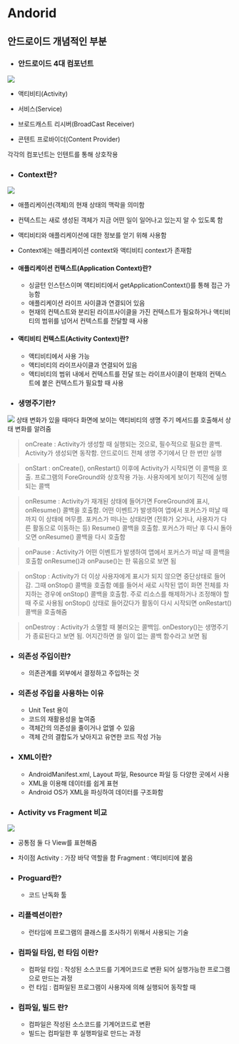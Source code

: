 # Andorid

## 안드로이드 개념적인 부분
- ### 안드로이드 4대 컴포넌트
![](https://images.velog.io/images/baduckie6231/post/a027a54e-0fc4-496a-8173-d9be74645ea7/image.png)
  - 액티비티(Activity)
  
  - 서비스(Service)
  
  - 브로드캐스트 리시버(BroadCast Receiver)
  
  - 콘텐트 프로바이더(Content Provider)

  각각의 컴포넌트는 인텐트를 통해 상호작용

- ### Context란?
![](https://images.velog.io/images/baduckie6231/post/5ba41cea-0963-4f81-8bd3-8c6cb8c16695/image.png)
  - 애플리케이션(객체)의 현재 상태의 맥락을 의미함
  - 컨텍스트는 새로 생성된 객체가 지금 어떤 일이 일어나고 있는지 알 수 있도록 함
  - 액티비티와 애플리케이션에 대한 정보를 얻기 위해 사용함
  - Context에는 애플리케이션 context와 액티비티 context가 존재함

 - #### 애플리케이션 컨텍스트(Application Context)란?
    - 싱글턴 인스턴스이며 액티비티에서 getApplicationContext()를 통해 접근 가능함
   - 애플리케이션 라이프 사이클과 연결되어 있음
   - 현재의 컨텍스트와 분리된 라이프사이클을 가진 컨텍스트가 필요하거나 액티비티의 범위를 넘어서  컨텍스트를 전달할 때 사용

- #### 액티비티 컨텍스트(Activity Context)란?
  - 액티비티에서 사용 가능
  - 액티비티의 라이프사이클과 연결되어 있음
  - 액티비티의 범위 내에서 컨텍스트를 전달 또는 라이프사이클이 현재의 컨텍스트에 붙은 컨텍스트가 필요할 때 사용

- ### 생명주기란?
![](https://images.velog.io/images/baduckie6231/post/9d6e4ddb-2f2c-4c8f-962f-286805213000/image.png)
상태 변화가 있을 때마다 화면에 보이는 액티비티의 생명 주기 메서드를 호출해서 상태 변화를 알려줌

> onCreate : Activity가 생성할 때 실행되는 것으로, 필수적으로 필요한 콜백. Activity가 생성되면 동작함. 안드로이드 전체 생명 주기에서 단 한 번만 실행

> onStart : onCreate(), onRestart() 이후에 Activity가 시작되면 이 콜백을 호출. 프로그램의 ForeGround와 상호작용 가능. 사용자에게 보이기 직전에 실행되는 콜백

> onResume : Activity가 재개된 상태에 들어가면 ForeGround에 표시, onResume() 콜백을 호출함. 어떤 이벤트가 발생하여 앱에서 포커스가 떠날 때까지 이 상태에 머무름. 
포커스가 떠나는 상태라면 (전화가 오거나, 사용자가 다른 활동으로 이동하는 등) Resume() 콜백을 호출함. 포커스가 떠난 후 다시 돌아오면 onResume() 콜백을 다시 호출함


> onPause : Activity가 어떤 이벤트가 발생하여 앱에서 포커스가 떠날 때 콜백을 호출함
onResume()과 onPause()는 한 묶음으로 보면 됨

> onStop :  Activity가 더 이상 사용자에게 표시가 되지 않으면 중단상태로 들어감. 그때 onStop() 콜백을 호출함
예를 들어서 새로 시작된 앱이 화면 전체를 차지하는 경우에 onStop() 콜백을 호출함.
주로 리소스를 해제하거나 조정해야 할 때 주로 사용됨
onStop() 상태로 들어갔다가 활동이 다시 시작되면 onRestart() 콜백을 호출해줌

> onDestroy : Activity가 소멸할 때 불러오는 콜백임. onDestory()는 생명주기가 종료된다고 보면 됨.
어지간하면 쓸 일이 없는 콜백 함수라고 보면 됨

- ### 의존성 주입이란?
  - 의존관계를 외부에서 결정하고 주입하는 것

- ### 의존성 주입을 사용하는 이유
  - Unit Test 용이
  - 코드의 재활용성을 높여줌
  - 객체간의 의존성을 줄이거나 없엘 수 있음
  - 객체 간의 결합도가 낮아지고 유연한 코드 작성 가능

- ### XML이란?
  - AndroidManifest.xml, Layout 파일, Resource 파일 등 다양한 곳에서 사용
  - XML을 이용해 데이터를 쉽게 표현
  - Android OS가 XML을 파싱하여 데이터를 구조화함

- ### Activity vs Fragment 비교
![](https://images.velog.io/images/baduckie6231/post/110fba8c-42d9-49d2-80b8-a21896c17762/image.png)
  - 공통점
둘 다 View를 표현해줌

  - 차이점
Activity : 가장 바닥 역할을 함
Fragment : 액티비티에 붙음

- ### Proguard란?
  - 코드 난독화 툴

- ### 리플렉션이란?
  - 런타임에 프로그램의 클래스를 조사하기 위해서 사용되는 기술

- ### 컴파일 타임, 런 타임 이란?
  - 컴파일 타임 : 작성된 소스코드를 기계어코드로 변환 되어 실행가능한 프로그램으로 만드는 과정
  - 런 타임 :  컴파일된 프로그램이 사용자에 의해 실행되어 동작할 때

- ### 컴파일, 빌드 란?
  - 컴파일은 작성된 소스코드를 기계어코드로 변환
  - 빌드는 컴파일한 후 실행파일로 만드는 과정

